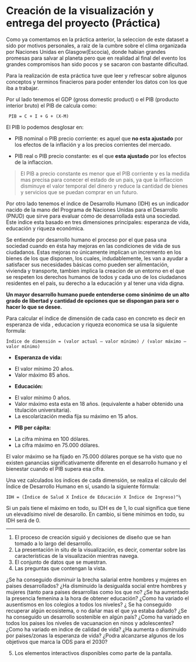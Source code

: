 # Creación de la visualización y entrega del proyecto (Práctica)

Como ya comentamos en la práctica anterior, la seleccion de este dataset a sido por motivos personales, a raiz de la cumbre sobre el clima organizada por Naciones Unidas en Glasgow(Escocia), donde habian grandes promesas para salvar al planeta pero que en realidad al final del evento los grandes compromisos han sido pocos y se sacaron con bastante dificultad.

Para la realización de esta práctica tuve que leer y refrescar sobre algunos conceptos y terminos finacieros para poder entender los datos con los que iba a trabajar.

Por ul lado tenemos el GDP (gross domestic product) o el PIB (producto interior bruto)
el PIB de calcula como:

` PIB = C + I + G + (X-M)`

El PIB lo podemos desglosar en:

- PIB nominal o PIB precio corriente: es aquel que **no esta ajustado** por los efectos de la inflación y a los precios corrientes del mercado.

- PIB real o PIB precio constante: es el que **esta ajustado** por los efectos de la inflaccion.

> El PIB a precio constante es menor que el PIB corriente y es la medida mas precisa para conecer el estado de un pais, ya que la inflaccion disminuye el valor temporal del dinero y reduce la cantidad de bienes y servicios que se puedan comprar en un futuro. 

Por otro lado tenemos el índice de Desarrollo Humano (IDH) es un indicador nacido de la mano del Programa de Naciones Unidas para el Desarrollo (PNUD) que sirve para evaluar cómo de desarrollada está una sociedad. Este indice esta basado en tres dimensiones principales: esperanza de vida, educación y riqueza económica.

Se entiende por desarrollo humano el proceso por el que pasa una sociedad cuando en ésta hay mejoras en las condiciones de vida de sus ciudadanos. Estas mejoras no únicamente implican un incremento en los bienes de los que disponen, los cuales, indudablemente, les van a ayudar a satisfacer sus necesidades básicas como pueden ser alimentación, vivienda y transporte, tambien implica la creacion de un entorno en el que se respeten los derechos humanos de todos y cada uno de los ciudadanos residentes en el país, su derecho a la educación y al tener una vida digna. 

**Un mayor desarrollo humano puede entenderse como sinónimo de un alto grado de libertad y cantidad de opciones que se dispongan para ser o hacer lo que se desee.**

Para calcular el índice de dimensión de cada caso en concreto es decir en esperanza de vida , educacion y riqueza economica se usa la siguiente formula:

`Índice de dimensión = (valor actual – valor mínimo) / (valor máximo – valor mínimo)`

* **Esperanza de vida:**
+ El valor mínimo 20 años.
+ Valor máximo 85 años.


* **Educación:**
+ El valor mínimo 0 años.
+ Valor máximo esta esta en 18 años. (equivalente a haber obtenido una titulación universitaria).
+ La escolarización media fija su máximo en 15 años.


* **PIB per cápita:**
+ La cifra mínima en 100 dólares.
+ La cifra máximo en 75.000 dólares.

El valor máximo se ha fijado en 75.000 dólares porque se ha visto que no existen ganancias significativamente diferente en el desarrollo humano y el bienestar cuando el PIB supera esa cifra.

Una vez calculados los índices de cada dimensión, se realiza el cálculo del Índice de Desarrollo Humano en sí, usando la siguiente fórmula:

`IDH = (Índice de Salud X Índice de Educación X Índice de Ingreso)^⅓`

Si un país tiene el máximo en todo, su IDH es de 1, lo cual significa que tiene un elevadísimo nivel de desarollo. En cambio, si tiene mínimos en todo, su IDH será de 0.

***

1. El proceso de creación siguió y decisiones de diseño que se han tomado a lo largo del desarrollo.
2. La presentación in situ de la visualización, es decir, comentar sobre las características de la visualización mientras navega.
3. El conjunto de datos que se muestran.
4. Las preguntas que contengan la vista.

¿Se ha conseguido disminuir la brecha salarial entre hombres y mujeres en paises desarrollados?
¿Ha disminuido la desigualda social entre hombres y mujeres (tanto para paises desarrollas como los que no?
¿Se ha aumentado la presencia femenina a la hora de obtener educación?
¿Como ha variado el ausentismos en los colegios a todos los niveles?
¿ Se ha conseguido recuperar algún ecosistema, o no dañar mas el que ya estaba dañado? ¿Se ha conseguido un desarrollo sostenible en algún país?
¿Como ha variado en todos los paises los niveles de vacuanacion en ninos y adolescentes? ¿Como ha variado en indice de calidad de vida?
¿Ha aumenta o disminuido por paises/zonas la esperanza de vida?
¿Podra alcanzarse algunos de los objetivos que marca la ODS para el 2030?


5. Los elementos interactivos disponibles como parte de la pantalla.